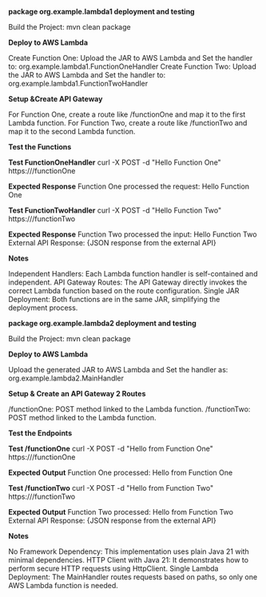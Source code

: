 **package org.example.lambda1 deployment and testing**

Build the Project: mvn clean package

**Deploy to AWS Lambda**

Create Function One: Upload the JAR to AWS Lambda and Set the handler to: org.example.lambda1.FunctionOneHandler
Create Function Two: Upload the JAR to AWS Lambda and Set the handler to: org.example.lambda1.FunctionTwoHandler

**Setup &Create API Gateway**

For Function One, create a route like /functionOne and map it to the first Lambda function.
For Function Two, create a route like /functionTwo and map it to the second Lambda function.

**Test the Functions**

**Test FunctionOneHandler**
curl -X POST -d "Hello Function One" https://<api-gateway-endpoint>/functionOne

**Expected Response**
Function One processed the request: Hello Function One

**Test FunctionTwoHandler**
curl -X POST -d "Hello Function Two" https://<api-gateway-endpoint>/functionTwo

**Expected Response**
Function Two processed the input: Hello Function Two
External API Response: {JSON response from the external API}

**Notes**

Independent Handlers: Each Lambda function handler is self-contained and independent.
API Gateway Routes: The API Gateway directly invokes the correct Lambda function based on the route configuration.
Single JAR Deployment: Both functions are in the same JAR, simplifying the deployment process.


**package org.example.lambda2 deployment and testing**

Build the Project: mvn clean package

**Deploy to AWS Lambda**

Upload the generated JAR to AWS Lambda and Set the handler as: org.example.lambda2.MainHandler

**Setup & Create an API Gateway 2 Routes**

/functionOne: POST method linked to the Lambda function.
/functionTwo: POST method linked to the Lambda function.

**Test the Endpoints**

**Test /functionOne**
curl -X POST -d "Hello from Function One" https://<api-gateway-endpoint>/functionOne

**Expected Output**
Function One processed: Hello from Function One

**Test /functionTwo** 
curl -X POST -d "Hello from Function Two" https://<api-gateway-endpoint>/functionTwo

**Expected Output**
Function Two processed: Hello from Function Two
External API Response: {JSON response from the external API}

**Notes**

No Framework Dependency: This implementation uses plain Java 21 with minimal dependencies.
HTTP Client with Java 21: It demonstrates how to perform secure HTTP requests using HttpClient.
Single Lambda Deployment: The MainHandler routes requests based on paths, so only one AWS Lambda function is needed.












